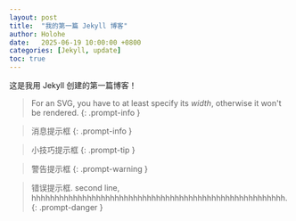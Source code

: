```yaml
---
layout: post
title:  "我的第一篇 Jekyll 博客"
author: Holohe
date:   2025-06-19 10:00:00 +0800
categories: [Jekyll, update]
toc: true
---
```


这是我用 Jekyll 创建的第一篇博客！



> For an SVG, you have to at least specify its _width_, otherwise it won't be rendered.
{: .prompt-info }

> 消息提示框
{: .prompt-info }

> 小技巧提示框
{: .prompt-tip }

> 警告提示框
{: .prompt-warning }



> 错误提示框.
> second line, hhhhhhhhhhhhhhhhhhhhhhhhhhhhhhhhhhhhhhhhhhhhhhhhhhhhhhh.
{: .prompt-danger }
